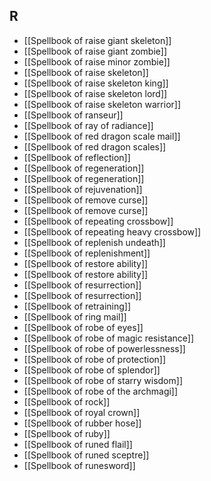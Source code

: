 ## R
- [[Spellbook of raise giant skeleton]]
- [[Spellbook of raise giant zombie]]
- [[Spellbook of raise minor zombie]]
- [[Spellbook of raise skeleton]]
- [[Spellbook of raise skeleton king]]
- [[Spellbook of raise skeleton lord]]
- [[Spellbook of raise skeleton warrior]]
- [[Spellbook of ranseur]]
- [[Spellbook of ray of radiance]]
- [[Spellbook of red dragon scale mail]]
- [[Spellbook of red dragon scales]]
- [[Spellbook of reflection]]
- [[Spellbook of regeneration]]
- [[Spellbook of regeneration]]
- [[Spellbook of rejuvenation]]
- [[Spellbook of remove curse]]
- [[Spellbook of remove curse]]
- [[Spellbook of repeating crossbow]]
- [[Spellbook of repeating heavy crossbow]]
- [[Spellbook of replenish undeath]]
- [[Spellbook of replenishment]]
- [[Spellbook of restore ability]]
- [[Spellbook of restore ability]]
- [[Spellbook of resurrection]]
- [[Spellbook of resurrection]]
- [[Spellbook of retraining]]
- [[Spellbook of ring mail]]
- [[Spellbook of robe of eyes]]
- [[Spellbook of robe of magic resistance]]
- [[Spellbook of robe of powerlessness]]
- [[Spellbook of robe of protection]]
- [[Spellbook of robe of splendor]]
- [[Spellbook of robe of starry wisdom]]
- [[Spellbook of robe of the archmagi]]
- [[Spellbook of rock]]
- [[Spellbook of royal crown]]
- [[Spellbook of rubber hose]]
- [[Spellbook of ruby]]
- [[Spellbook of runed flail]]
- [[Spellbook of runed sceptre]]
- [[Spellbook of runesword]]
